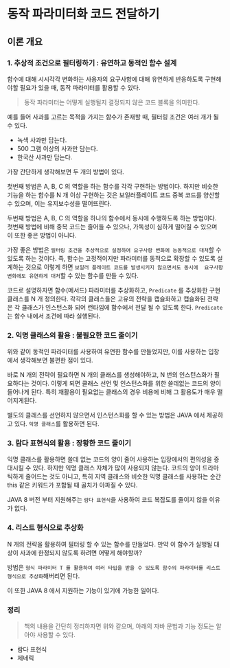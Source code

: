 # 동작 파라미터화 코드 전달하기

## 이론 개요

### 1. 추상적 조건으로 필터링하기 : 유연하고 동적인 함수 설계

함수에 대해 시시각각 변화하는 사용자의 요구사항에 대해 유연하게 반응하도록 구현해야할 필요가 있을 때, 동작 파라미터를 활용할 수 있다.
> 동작 파라미터는 어떻게 실행될지 결정되지 않은 코드 블록을 의미한다. 

예를 들어 사과를 고르는 목적을 가지는 함수가 존재할 때, 필터링 조건은 여러 개가 될 수 있다. 
- 녹색 사과만 담는다.
- 500 그램 이상의 사과만 담는다.
- 한국산 사과만 담는다.

가장 간단하게 생각해보면 두 개의 방법이 있다.

첫번째 방법은 A, B, C 의 역할을 하는 함수를 각각 구현하는 방법이다. 하지만 비슷한 기능을 하는 함수를 N 개 이상 
구현하는 것은 보일러플레이트 코드 중복 코드를 양산할 수 있으며, 이는 유지보수성을 떨어뜨린다.

두번째 방법은 A, B, C 의 역할을 하나의 함수에서 동시에 수행하도록 하는 방법이다. 첫번째 방법에 비해 중복 코드는 줄어들 수 있으나, 
가독성이 심하게 떨어질 수 있으며 이 또한 좋은 방법이 아니다.

가장 좋은 방법은 `필터링 조건을 추상적으로 설정하여 요구사항 변화에 능동적으로 대처`할 수 있도록 하는 것이다. 즉, 함수는
고정적이지만 파라미터를 동적으로 확장할 수 있도록 설계하는 것으로 이렇게 하면 `보일러 플레이트 코드를 발생시키지 않으면서도 동시에 
요구사항 변화에도 유연하게 대처`할 수 있는 함수를 만들 수 있다. 

코드로 설명하자면 함수(메서드) 파라미터를 추상화하고, `Predicate` 를 추상화한 구현 클래스를 N 개 정의한다. 각각의 클래스들은 고유의 전략을 캡슐화하고
캡슐화된 전략은 각 클래스가 인스턴스화 되어 런타임에 함수에서 전달 될 수 있도록 한다. `Predicate` 는 함수 내에서 조건에 따라 실행된다. 

### 2. 익명 클래스의 활용 : 불필요한 코드 줄이기

위와 같이 동적인 파라미터를 사용하여 유연한 함수를 만들었지만, 이를 사용하는 입장에서 생각해보면 불편한 점이 있다.

바로 N 개의 전략이 필요하면 N 개의 클래스를 생성해야하고, N 번의 인스턴스화가 필요하다는 것이다. 이렇게 되면 
클래스 선언 및 인스턴스화를 위한 쓸데없는 코드의 양이 들어나게 된다. 특히 재활용이 필요없는 클래스의 경우 비용에 비해 그 활용도가 매우 떨어지게된다.

별도의 클래스를 선언하지 않으면서 인스턴스화를 할 수 있는 방법은 JAVA 에서 제공하고 있다. `익명 클래스`를 활용하면 된다. 

### 3. 람다 표현식의 활용 : 장황한 코드 줄이기

익명 클래스를 활용하면 쓸데 없는 코드의 양이 줄어 사용하는 입장에서의 편의성을 증대시킬 수 있다. 하지만 익명 클래스 자체가 많이 사용되지 않는다.
코드의 양이 드라마틱하게 줄어드는 것도 아니고, 특히 지역 클래스와 비슷한 익명 클래스를 사용하는 순간 this 같은 키워드가 포함될 때 골치가 아파질 수 있다.

JAVA 8 버전 부터 지원해주는 `람다 표현식`을 사용하여 코드 복잡도를 줄이지 않을 이유가 없다.

### 4. 리스트 형식으로 추상화 

N 개의 전략을 활용하여 필터링 할 수 있는 함수를 만들었다. 만약 이 함수가 실행될 대상이 사과에 한정되지 않도록 하려면 어떻게 해야할까?

방법은 `형식 파라미터 T 를 활용하여 여러 타입을 받을 수 있도록 함수의 파라미터를 리스트 형식으로 추상화`해버리면 된다.

이 또한 JAVA 8 에서 지원하는 기능이 있기에 가능한 일이다.

### 정리

> 책의 내용을 간단히 정리하자면 위와 같으며, 아래의 자바 문법과 기능 정도는 알아야 사용할 수 있다.

- 람다 표현식
- 제네릭